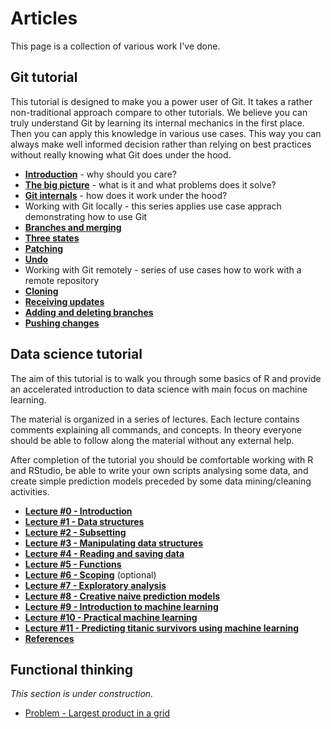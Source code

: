 # Articles

This page is a collection of various work I've done. 

## Git tutorial 

This tutorial is designed to make you a power user of Git. It takes a rather non-traditional approach compare to other tutorials. We believe you can truly understand Git by learning its internal mechanics in the first place. Then you can apply this knowledge in various use cases. This way you can always make well informed decision rather than relying on best practices without really knowing what Git does under the hood.

* [**Introduction**](texts/git_tutorial/introduction.md) - why should you care?
* [**The big picture**](texts/git_tutorial/the_big_picture.md) - what is it and what problems does it solve?
* [**Git internals**](texts/git_tutorial/git_internals.md) - how does it work under the hood?
* Working with Git locally - this series applies use case apprach demonstrating how to use Git
 * [**Branches and merging**](texts/git_tutorial/working_locally_merging_strategies.md)
 * [**Three states**](texts/git_tutorial/working_locally_three_states.md)
 * [**Patching**](texts/git_tutorial/working_locally_patching.md)
 * [**Undo**](texts/git_tutorial/working_locally_undo.md)
* Working with Git remotely - series of use cases how to work with a remote repository
 * [**Cloning**](texts/git_tutorial/working_remotely_cloning.md)
 * [**Receiving updates**](texts/git_tutorial/working_remotely_receiving_updates.md)
 * [**Adding and deleting branches**](texts/git_tutorial/working_remotely_adding_branches.md)
 * [**Pushing changes**](texts/git_tutorial/working_remotely_pushing_changes.md)
 
## Data science tutorial 

The aim of this tutorial is to walk you through some basics of R and provide an accelerated introduction to data science with main focus on machine learning.

The material is organized in a series of lectures. Each lecture contains comments explaining all commands, and concepts. In theory everyone should be able to follow along the material without any external help.

After completion of the tutorial you should be comfortable working with R and RStudio, be able to write your own scripts analysing some data, and create simple prediction models preceded by some data mining/cleaning activities.

* [**Lecture #0 - Introduction**](texts/data_science/lecture_00_introduction.md)
* [**Lecture #1 - Data structures**](texts/data_science/lecture_01_data_structures.md)
* [**Lecture #2 - Subsetting**](texts/data_science/lecture_02_subsetting.md)
* [**Lecture #3 - Manipulating data structures**](texts/data_science/lecture_03_manipulating_data_structures.md)
* [**Lecture #4 - Reading and saving data**](texts/data_science/lecture_04_reading_and_saving_data.md)
* [**Lecture #5 - Functions**](texts/data_science/lecture_04_reading_and_saving_data.md)
* [**Lecture #6 - Scoping**](texts/data_science/lecture_06_scoping.md) (optional)
* [**Lecture #7 - Exploratory analysis**](texts/data_science/lecture_07_exploratory_analysis.md)
* [**Lecture #8 - Creative naive prediction models**](texts/data_science/lecture_08_creating_naive_prediction_models.md)
* [**Lecture #9 - Introduction to machine learning**](texts/data_science/lecture_09_introduction_to_machine_learning.md)
* [**Lecture #10 - Practical machine learning**](texts/data_science/lecture_10_practical_machine_learning.md)
* [**Lecture #11 - Predicting titanic survivors using machine learning**](texts/data_science/lecture_11_predicting_titanic_survivors_using_machine_learning.md)
* [**References**](texts/data_science/references.md)

## Functional thinking 

*This section is under construction.*

* [Problem - Largest product in a grid](texts/project_euler_problem_11.md)